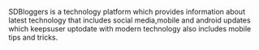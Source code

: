 

SDBloggers is a technology platform which provides information about latest technology that includes social media,mobile and android updates which keepsuser uptodate with modern technology also includes mobile tips and tricks.

